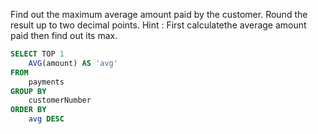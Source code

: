 Find out the maximum average amount paid by the customer. Round the result up to two decimal points. Hint : First calculatethe average amount paid then find out its max.
```sql
SELECT TOP 1
    AVG(amount) AS 'avg'
FROM
    payments
GROUP BY
    customerNumber
ORDER BY
    avg DESC 
```
